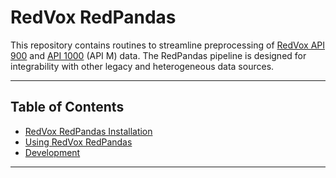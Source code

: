 # RedVox RedPandas

This repository contains routines to streamline preprocessing of [RedVox API 900](https://bitbucket.org/redvoxhi/redvox-protobuf-api/src/master/) 
and [API 1000](https://github.com/RedVoxInc/redvox-api-1000) (API M) data.
The RedPandas pipeline is designed for integrability with other legacy and heterogeneous data sources.

----
## Table of Contents

<!-- toc -->


- [RedVox RedPandas Installation](https://github.com/RedVoxInc/redpandas/blob/master/docs/installation.md)  
- [Using RedVox RedPandas](https://github.com/RedVoxInc/redpandas/blob/master/docs/using_redpandas.md)
- [Development](https://github.com/RedVoxInc/redpandas/blob/master/docs/development.md)
   
<!-- tocstop -->

----
